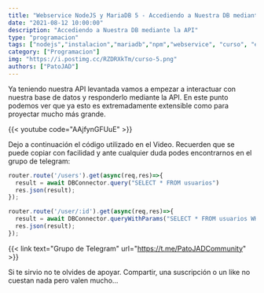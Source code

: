```yaml
---
title: "Webservice NodeJS y MariaDB 5 - Accediendo a Nuestra DB mediante la API"
date: "2021-08-12 10:00:00"
description: "Accediendo a Nuestra DB mediante la API"
type: "programacion"
tags: ["nodejs","instalacion","mariadb","npm","webservice", "curso", "express", "api"]
category: ["Programacion"]
img: "https://i.postimg.cc/RZDRXkTm/curso-5.png"
authors: ["PatoJAD"]
---
```


Ya teniendo nuestra API levantada vamos a empezar a interactuar con nuestra base de datos y responderlo mediante la API. En este punto podemos ver que ya esto es extremadamente extensible como para proyectar mucho más grande.

{{< youtube code="AAjfynGFUuE" >}}

Dejo a continuación el código utilizado en el Video. Recuerden que se puede copiar con facilidad y ante cualquier duda podes encontrarnos en el grupo de telegram:


```javascript
router.route('/users').get(async(req,res)=>{
  result = await DBConnector.query("SELECT * FROM usuarios")
  res.json(result);
});

router.route('/user/:id').get(async(req,res)=>{
  result = await DBConnector.queryWithParams("SELECT * FROM usuarios WHERE id=?", [req.params.id])
  res.json(result);
});
```

{{< link text="Grupo de Telegram" url="https://t.me/PatoJADCommunity" >}}



Si te sirvio no te olvides de apoyar. Compartir, una suscripción o un like no cuestan nada pero valen mucho...
